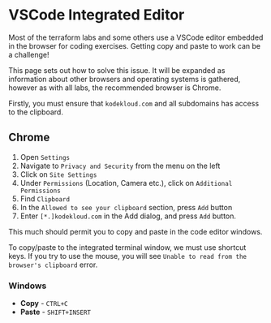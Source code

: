 # VSCode Integrated Editor

Most of the terraform labs and some others use a VSCode editor embedded in the browser for coding exercises. Getting copy and paste to work can be a challenge!

This page sets out how to solve this issue. It will be expanded as information about other browsers and operating systems is gathered, however as with all labs, the recommended browser is Chrome.

Firstly, you must ensure that `kodekloud.com` and all subdomains has access to the clipboard.

## Chrome

1. Open `Settings`
1. Navigate to `Privacy and Security` from the menu on the left
1. Click on `Site Settings`
1. Under `Permissions` (Location, Camera etc.), click on `Additional Permissions`
1. Find `Clipboard`
1. In the `Allowed to see your clipboard` section, press `Add` button
1. Enter `[*.]kodekloud.com` in the Add dialog, and press `Add` button.

This much should permit you to copy and paste in the code editor windows.

To copy/paste to the integrated terminal window, we must use shortcut keys. If you try to use the mouse, you will see `Unable to read from the browser's clipboard` error.

### Windows

* **Copy** - `CTRL+C`
* **Paste** - `SHIFT+INSERT`

